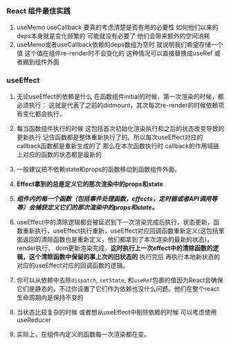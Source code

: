 ### React 组件最佳实践 

1. useMemo useCallback 要真的考虑清楚是否有用的必要性  如何他们以来的deps本身就是变化频繁的 可能就没有必要了  他们会带来额外的空间消耗 
2. useMemo或者useCallback依赖的deps数组为空时 就说明我们希望存储一个值 这个值在组件re-render时不会变化的  这种情况可以直接替换成useRef 或者踢到组件外面

### useEffect

1. 无论useEffect的依赖是什么 在函数组件initial的时候，第一次渲染的时候，都必须执行： 这就是代表了之前的didmount，其次每次re-render的时候依赖项有变化都会执行，
2. 每当函数组件执行的时候 这包括首次初始化渲染执行和之后的状态改变导致的更新执行  记住函数都是整体重新执行了的。所以每次useEffect对应的callback函数都是重新生成的了  那么在本次函数执行时 callback的作用域链上对应的函数的状态都是最新的 
3. 一般建议把不依赖state和props的函数移动到函数组件外面。
4. **Effect拿到的总是定义它的那次渲染中的props和state**

5. ***组件内的每一个函数（包括事件处理函数，effects，定时器或者API调用等等）会捕获定义它们的那次渲染中的props和state。***
6. useEffect中的清除逻辑都会被延迟到下一次渲染完成后执行，状态更新，函数重新执行，useEffect执行重新，useEffect对应回调函数重新定义(这包括里面返回的清除函数也是重新定义，他们都拿到了本次渲染的最新的状态)， render执行， dom更新渲染完成，**这时执行上一次effect中的清除函数的逻辑，这个清除函数中保留的事上次的旧状态的**  执行完后 再执行本地新状态的对应的useEffect对应的回调函数的逻辑。

7. 你可以从依赖中去除`dispatch`, `setState`, 和`useRef`包裹的值因为React会确保它们是静态的。不过你设置了它们作为依赖也没什么问题。他们在整个react生命周期内是保持不变的
8. 当状态比较复杂的时候 或者想从useEffect中剔除依赖的时候 可以考虑使用useReducer 
9. 实际上，在组件内定义的函数每一次渲染都在变。

